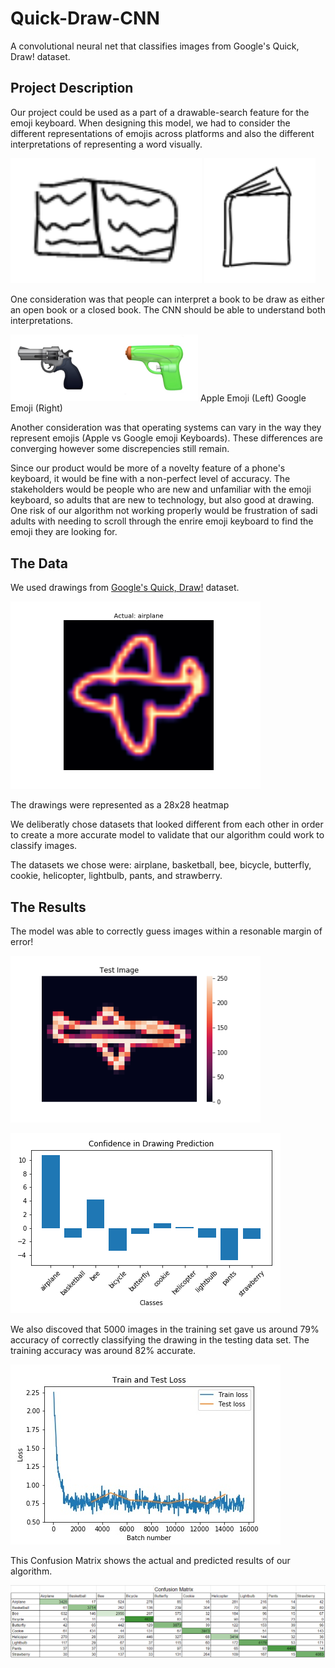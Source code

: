 # Quick-Draw-CNN
A convolutional neural net that classifies images from Google's Quick, Draw! dataset.

## Project Description

Our project could be used as a part of a drawable-search feature for the emoji keyboard. When designing this model, we had to consider the different representations of emojis across platforms and also the different interpretations of representing a word visually. 

 <img src="images/openBook.png" height="200">       <img src="images/closedBook.png" height="200"> 

One consideration was that people can interpret a book to be draw as either an open book or a closed book. The CNN should be able to understand both interpretations.

<img src="images/differentEmojis.png" width="300"> Apple Emoji (Left) Google Emoji (Right)


Another consideration was that operating systems can vary in the way they represent emojis (Apple vs Google emoji Keyboards). These differences are converging however some discrepencies still remain.

Since our product would be more of a novelty feature of a phone's keyboard, it would be fine with a non-perfect level of accuracy. The stakeholders would be people who are new and unfamiliar with the emoji keyboard, so adults that are new to technology, but also good at drawing. One risk of our algorithm not working properly would be frustration of sadi adults with needing to scroll through the enrire emoji keyboard to find the emoji they are looking for.


## The Data

We used drawings from [Google's Quick, Draw!](https://quickdraw.withgoogle.com/data) dataset. 

 <img src="images/airplaneHeatmap.png" width="400"> 

The drawings were represented as a 28x28 heatmap

We deliberatly chose datasets that looked different from each other in order to create a more accurate model to validate that our algorithm could work to classify images.

The datasets we chose were: airplane, basketball, bee, bicycle, butterfly, cookie, helicopter, lightbulb, pants, and strawberry.


## The Results

The model was able to correctly guess images within a resonable margin of error!

 <img src="images/test_image.png" width="400"> 

![Results](images/confidence_plt.png)

We also discoved that 5000 images in the training set gave us around 79% accuracy of correctly classifying the drawing in the testing data set. The training accuracy was around 82% accurate.

![Modeled Loss](images/test_train_loss.jpg)

This Confusion Matrix shows the actual and predicted results of our algorithm.

![Confusion Matrix](images/confusion_matrix.png)



